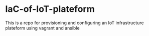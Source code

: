 # IaC-of-IoT-plateform
This is a repo for provisioning and configuring an IoT infrastructure plateform using vagrant and ansible
